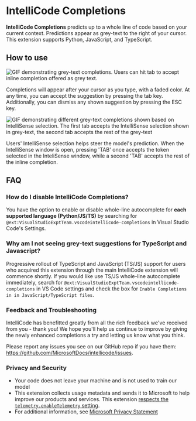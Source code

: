 # IntelliCode Completions

**IntelliCode Completions** predicts up to a whole line of code based on your current context. Predictions appear as grey-text to the right of your cursor. This extension supports Python, JavaScript, and TypeScript.

## How to use

![GIF demonstrating grey-text completions. Users can hit tab to accept inline completion offered as grey text.](https://github.com/MicrosoftDocs/intellicode/raw/HEAD/images/wlc.gif "Intellicode Completions in product")

Completions will appear after your cursor as you type, with a faded color. At any time, you can accept the suggestion by pressing the tab key. Additionally, you can dismiss any shown suggestion by pressing the ESC key.

![GIF demonstrating different grey-text completions shown based on IntelliSense selection. The first tab accepts the IntelliSense selection shown in grey-text, the second tab accepts the rest of the grey-text](https://github.com/MicrosoftDocs/intellicode/raw/HEAD/images/intellisenseSelection.gif)

Users' IntelliSense selection helps steer the model's prediction. When the IntelliSense window is open, pressing 'TAB' once accepts the token selected in the InteliSense window, while a second 'TAB' accepts the rest of the inline completion. 

## FAQ
### How do I disable IntelliCode Completions?
You have the option to enable or disable whole-line autocomplete for **each supported language (Python/JS/TS)** by searching for `@ext:VisualStudioExptTeam.vscodeintellicode-completions` in Visual Studio Code's Settings.

### Why am I not seeing grey-text suggestions for TypeScript and Javascript?
Progressive rollout of TypeScript and JavaScript (TS/JS) support for users who acquired this extension through the main IntelliCode extension will commence shortly. If you would like use TS/JS whole-line autocomplete immediately, search for `@ext:VisualStudioExptTeam.vscodeintellicode-completions` in VS Code settings and check the box for `Enable Completions in in JavaScript/TypeScript files`.

### Feedback and Troubleshooting
IntelliCode has benefitted greatly from all the rich feedback we've received from you - thank you! We hope you'll help us continue to improve by giving the newly enhanced completions a try and letting us know what you think.

Please report any issues you see on our GitHub repo if you have them: https://github.com/MicrosoftDocs/intellicode/issues.

### Privacy and Security

- Your code does not leave your machine and is not used to train our model
- This extension collects usage metadata and sends it to Microsoft to help improve our products and services. This extension [respects the `telemetry.enableTelemetry` setting](https://code.visualstudio.com/docs/supporting/faq#_how-to-disable-telemetry-reporting).
- For additional information, see [Microsoft Privacy Statement](https://privacy.microsoft.com/en-us/privacystatement)
